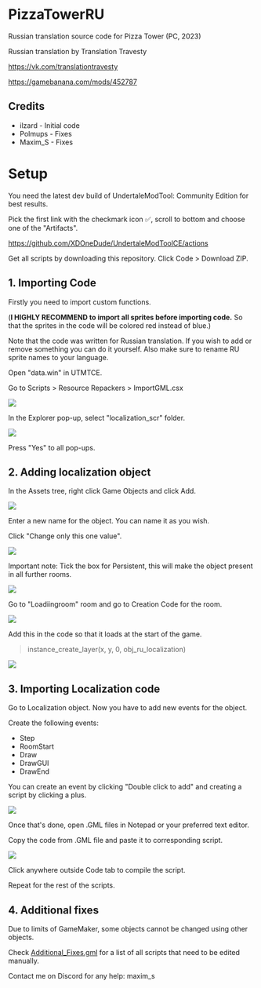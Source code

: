 # PizzaTowerRU
Russian translation source code for Pizza Tower (PC, 2023)

Russian translation by Translation Travesty

https://vk.com/translationtravesty

https://gamebanana.com/mods/452787

## Credits
* ilzard - Initial code
* Polmups - Fixes
* Maxim_S - Fixes

# Setup
You need the latest dev build of UndertaleModTool: Community Edition for best results.

Pick the first link with the checkmark icon :white_check_mark:, scroll to bottom and choose one of the "Artifacts".

https://github.com/XDOneDude/UndertaleModToolCE/actions

Get all scripts by downloading this repository. Click Code > Download ZIP.

## 1. Importing Code
Firstly you need to import custom functions.

(**I HIGHLY RECOMMEND to import all sprites before importing code.** 
So that the sprites in the code will be colored red instead of blue.)

Note that the code was written for Russian translation. If you wish to add or remove something you can do it yourself.
Also make sure to rename RU sprite names to your language.

Open "data.win" in UTMTCE.

Go to Scripts > Resource Repackers > ImportGML.csx

<img src="https://cdn.discordapp.com/attachments/684710497588740106/1168992238546726932/Screenshot_72.png"/>

In the Explorer pop-up, select "localization_scr" folder.

<img src="https://cdn.discordapp.com/attachments/684710497588740106/1168992238840316036/Screenshot_73.png"/>

Press "Yes" to all pop-ups.

## 2. Adding localization object
In the Assets tree, right click Game Objects and click Add.

<img src="https://cdn.discordapp.com/attachments/684710497588740106/1168992239112962068/Screenshot_74.png"/>

Enter a new name for the object. You can name it as you wish.

Click "Change only this one value".

<img src="https://cdn.discordapp.com/attachments/684710497588740106/1168992239373004931/Screenshot_75.png"/>

Important note: Tick the box for Persistent, this will make the object present in all further rooms.

<img src="https://cdn.discordapp.com/attachments/684710497588740106/1168992239633039441/Screenshot_76.png"/>

Go to "Loadiingroom" room and go to Creation Code for the room.

<img src="https://cdn.discordapp.com/attachments/684710497588740106/1168992240132173834/Screenshot_78.png"/>


Add this in the code so that it loads at the start of the game.
> instance_create_layer(x, y, 0, obj_ru_localization)

<img src="https://cdn.discordapp.com/attachments/684710497588740106/1168992240392208484/Screenshot_79.png"/>

## 3. Importing Localization code

Go to Localization object. 
Now you have to add new events for the object.

Create the following events:
* Step
* RoomStart
* Draw
* DrawGUI
* DrawEnd

You can create an event by clicking "Double click to add" and creating a script by clicking a plus.

<img src="https://cdn.discordapp.com/attachments/684710497588740106/1168992240631300157/Screenshot_80.png"/>

Once that's done, open .GML files in Notepad or your preferred text editor.

Copy the code from .GML file and paste it to corresponding script.

<img src="https://cdn.discordapp.com/attachments/684710497588740106/1168992240958451773/Screenshot_81.png"/>

Click anywhere outside Code tab to compile the script.

Repeat for the rest of the scripts.

## 4. Additional fixes
Due to limits of GameMaker, some objects cannot be changed using other objects.

Check [Additional_Fixes.gml](https://github.com/MaximScherbinin/PizzaTowerRU/blob/main/Scripts/Additional_Fixes.gml) for a list of all scripts that need to be edited manually.

Contact me on Discord for any help: maxim_s

